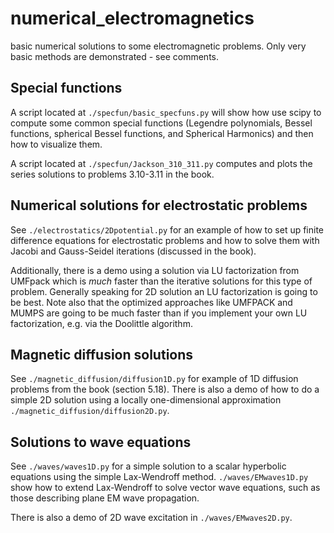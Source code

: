 # numerical_electromagnetics

basic numerical solutions to some electromagnetic problems.  Only very basic methods are demonstrated - see comments.  

## Special functions

A script located at ```./specfun/basic_specfuns.py``` will show how use scipy to compute some common special functions (Legendre polynomials, Bessel functions, spherical Bessel functions, and Spherical Harmonics) and then how to visualize them.  

A script located at ```./specfun/Jackson_310_311.py``` computes and plots the series solutions to problems 3.10-3.11 in the book.

## Numerical solutions for electrostatic problems

See ```./electrostatics/2Dpotential.py``` for an example of how to set up finite difference equations for electrostatic problems and how to solve them with Jacobi and Gauss-Seidel iterations (discussed in the book).  

Additionally, there is a demo using a solution via LU factorization from UMFpack which is *much* faster than the iterative solutions for this type of problem.  Generally speaking for 2D solution an LU factorization is going to be best.  Note also that the optimized approaches like UMFPACK and MUMPS are going to be much faster than if you implement your own LU factorization, e.g. via the Doolittle algorithm.  

## Magnetic diffusion solutions

See ``` ./magnetic_diffusion/diffusion1D.py ``` for example of 1D diffusion problems from the book (section 5.18).  There is also a demo of how to do a simple 2D solution using a locally one-dimensional approximation ``` ./magnetic_diffusion/diffusion2D.py ```.

## Solutions to wave equations

See ``` ./waves/waves1D.py ``` for a simple solution to a scalar hyperbolic equations using the simple Lax-Wendroff method.  ``` ./waves/EMwaves1D.py ``` show how to extend Lax-Wendroff to solve vector wave equations, such as those describing plane EM wave propagation.  

There is also a demo of 2D wave excitation in ``` ./waves/EMwaves2D.py ```.  